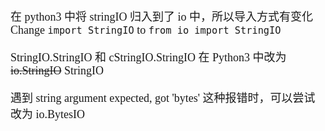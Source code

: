 <font size=4 face='楷体'>

在 python3 中将 stringIO 归入到了 io 中，所以导入方式有变化  
Change `import StringIO` to `from io import StringIO`  

StringIO.StringIO 和 cStringIO.StringIO 在 Python3 中改为 ~~io.StringIO~~ StringIO  

遇到 string argument expected, got 'bytes' 这种报错时，可以尝试改为 io.BytesIO